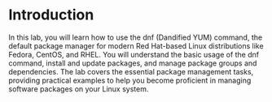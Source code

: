 # Introduction

In this lab, you will learn how to use the dnf (Dandified YUM) command, the default package manager for modern Red Hat-based Linux distributions like Fedora, CentOS, and RHEL. You will understand the basic usage of the dnf command, install and update packages, and manage package groups and dependencies. The lab covers the essential package management tasks, providing practical examples to help you become proficient in managing software packages on your Linux system.
